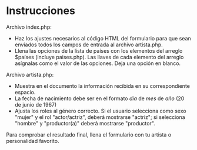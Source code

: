 # Instrucciones

Archivo index.php:
* Haz los ajustes necesarios al código HTML del formulario para que sean enviados todos los campos de entrada al archivo artista.php.
* Llena las opciones de la lista de países con los elementos del arreglo $países (incluye paises.php). Las llaves de cada elemento del arreglo asígnalas como el valor de las opciones. Deja una opción en blanco.

Archivo artista.php:

* Muestra en el documento la información recibida en su correspondiente espacio.
* La fecha de nacimiento debe ser en el formato _día_ de _mes_ de _año_ (20 de junio de 1967)
* Ajusta los roles al género correcto. Si el usuario selecciona como sexo "mujer" y el rol "actor/actriz", deberá mostrarse "actriz"; si selecciona "hombre" y "productor(a)" deberá mostrarse "productor".

Para comprobar el resultado final, llena el formulario con tu artista o personalidad favorito.